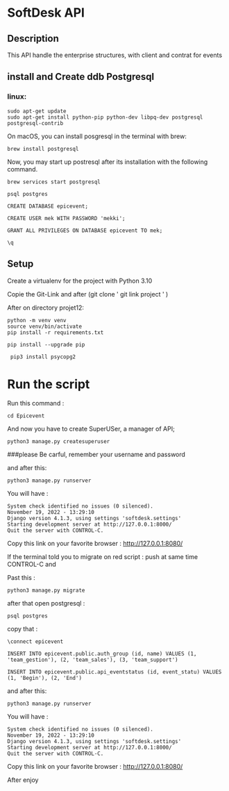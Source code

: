 # SoftDesk API
## Description
This API handle the enterprise structures, with client and contrat for events
## install and Create ddb Postgresql

### linux:
```angular2html
sudo apt-get update
sudo apt-get install python-pip python-dev libpq-dev postgresql postgresql-contrib
```

On macOS, you can install posgresql in the terminal with brew:
```angular2html
brew install postgresql
```
Now, you may start up postresql after its installation with the following command.
```angular2html
brew services start postgresql
```
```
psql postgres
```
```angular2html
CREATE DATABASE epicevent;
```
```angular2html
CREATE USER mek WITH PASSWORD 'mekki';
```
```angular2html
GRANT ALL PRIVILEGES ON DATABASE epicevent TO mek;
```
```angular2html
\q
```
## Setup
Create a virtualenv for the project with Python 3.10

Copie the Git-Link and after (git clone ' git link project ' )

After on directory projet12:

```
python -m venv venv
source venv/bin/activate
pip install -r requirements.txt
```
```
pip install --upgrade pip
```
```
 pip3 install psycopg2
```
# Run the script

Run this command :
```
cd Epicevent
```
And now you have to create SuperUSer, a manager of API;

```
python3 manage.py createsuperuser
```
###please Be carful, remember your username and password


and after this:
```
python3 manage.py runserver
```

You will have :
```
System check identified no issues (0 silenced).
November 19, 2022 - 13:29:10
Django version 4.1.3, using settings 'softdesk.settings'
Starting development server at http://127.0.0.1:8000/
Quit the server with CONTROL-C.

```
Copy this link on your favorite browser :
http://127.0.0.1:8080/

If the terminal told you to migrate on red script :
push at same time CONTROL-C and 

Past this :
```
python3 manage.py migrate
```

after that open postgresql :
```
psql postgres
```
copy that :
```angular2html
\connect epicevent
```
```angular2html
INSERT INTO epicevent.public.auth_group (id, name) VALUES (1, 'team_gestion'), (2, 'team_sales'), (3, 'team_support')
```
```angular2html
INSERT INTO epicevent.public.api_eventstatus (id, event_statu) VALUES (1, 'Begin'), (2, 'End')
```

and after this:
```
python3 manage.py runserver
```

You will have :
```
System check identified no issues (0 silenced).
November 19, 2022 - 13:29:10
Django version 4.1.3, using settings 'softdesk.settings'
Starting development server at http://127.0.0.1:8000/
Quit the server with CONTROL-C.

```
Copy this link on your favorite browser :
http://127.0.0.1:8080/



After enjoy

